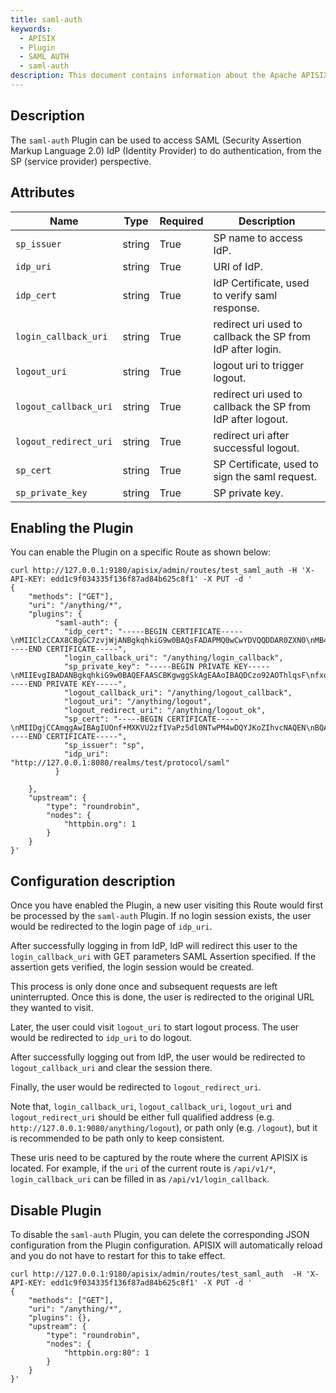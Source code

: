 ```yaml
---
title: saml-auth
keywords:
  - APISIX
  - Plugin
  - SAML AUTH
  - saml-auth
description: This document contains information about the Apache APISIX saml-auth Plugin.
---
```


<!--
#
# Licensed to the Apache Software Foundation (ASF) under one or more
# contributor license agreements.  See the NOTICE file distributed with
# this work for additional information regarding copyright ownership.
# The ASF licenses this file to You under the Apache License, Version 2.0
# (the "License"); you may not use this file except in compliance with
# the License.  You may obtain a copy of the License at
#
#     http://www.apache.org/licenses/LICENSE-2.0
#
# Unless required by applicable law or agreed to in writing, software
# distributed under the License is distributed on an "AS IS" BASIS,
# WITHOUT WARRANTIES OR CONDITIONS OF ANY KIND, either express or implied.
# See the License for the specific language governing permissions and
# limitations under the License.
#
-->

## Description

The `saml-auth` Plugin can be used to access SAML (Security Assertion Markup Language 2.0) IdP (Identity Provider)
to do authentication, from the SP (service provider) perspective.

## Attributes

| Name      | Type | Required      | Description |
| ----------- | ----------- | ----------- | ----------- |
| `sp_issuer`      | string       | True      | SP name to access IdP.       |
| `idp_uri`      | string       | True      | URI of IdP.       |
| `idp_cert`      | string       | True      | IdP Certificate, used to verify saml response.       |
| `login_callback_uri`      | string       | True      | redirect uri used to callback the SP from IdP after login.       |
| `logout_uri`      | string       | True      | logout uri to trigger logout.       |
| `logout_callback_uri`      | string       | True      | redirect uri used to callback the SP from IdP after logout.       |
| `logout_redirect_uri`      | string       | True      | redirect uri after successful logout.       |
| `sp_cert`      | string       | True      | SP Certificate, used to sign the saml request.       |
| `sp_private_key`      | string       | True      | SP private key.       |

## Enabling the Plugin

You can enable the Plugin on a specific Route as shown below:

```shell
curl http://127.0.0.1:9180/apisix/admin/routes/test_saml_auth -H 'X-API-KEY: edd1c9f034335f136f87ad84b625c8f1' -X PUT -d '
{
    "methods": ["GET"],
    "uri": "/anything/*",
    "plugins": {
          "saml-auth": {
            "idp_cert": "-----BEGIN CERTIFICATE-----\nMIIClzCCAX8CBgGC7zvjWjANBgkqhkiG9w0BAQsFADAPMQ0wCwYDVQQDDAR0ZXN0\nMB4XDTIyMDgzMDE0NDkxNVoXDTMyMDgzMDE0NTA1NVowDzENMAsGA1UEAwwEdGVz\ndDCCASIwDQYJKoZIhvcNAQEBBQADggEPADCCAQoCggEBAJelXTy4j6pP++7Bq9Yp\nmkuDYoBQRhUUO/RNVNOBPitVisNEQgdpKS2CFYLENZePo0xsDrN+5IB/8MTEqo3V\ntVu2BYQtq5tS0SUEgH1TLIt6gcnOuqgmmk3+RfUM3WGaUlbEN/j1C50RepFJm03i\nAM8dWCsCTCnZQLq/T4T7wwEIIOuAfz7Zip9+8HuVTOUoC3SxwVqTNb0pVRvdg7gU\nYh0f4CnckhlZG+4AgFvyW5LXxyUWbBtIpYEJN8DZEbEg+QmjuUHT0w+Apdtr6MSM\nKT87tQMxRlIYCqjmwPB9xjW1eZ9FdTGu81WeIhvs3iwTBoH6qcBR9ZJltY/VXEhg\neGECAwEAATANBgkqhkiG9w0BAQsFAAOCAQEAhbVRy4EoJzr/B84g9V6aAobUHoEF\ntv02G2GS/3UxrcaBXMLUl/tJlgti+PwQGDzIEXP0b0LLdAh/5LZFeDFVbphXUk26\nXxj3T2ej9ZcsRbaF+yHi0iisyMNdx9gbosDYg8yx9+XWImQMe6+T6+7fjYnilWE8\n0nYUuxyf1GF20EwQ0sjcJbxuq/K/2DZfOT8eo8a5c1oJFB20rE+KEpZnhBnDTQ+s\nUXPjN0AYTCKtPiAd7D190Pk1CQUbfAUmeII9WstCJhmGqIeiSpHsa9mAa50GVT3B\nnHm5obfM+sBEmy78MnC+s9Kt/EquakxeEi+YZEVfgyORq+LwNaef5MuedA==\n-----END CERTIFICATE-----",
            "login_callback_uri": "/anything/login_callback",
            "sp_private_key": "-----BEGIN PRIVATE KEY-----\nMIIEvgIBADANBgkqhkiG9w0BAQEFAASCBKgwggSkAgEAAoIBAQDCzo92AOThlqsF\nfxqIyA9gHrj3493UxTlhWo15OJnNL1ARNdKL4JFH6nY9sMntkLtaMdY6BYDI2lHC\nv6a1xQSxavkS4kepTFMotj7wmfLXWEY3mFbbITbGUmTQ0yQoJ4Lrii/nQ6Esv20z\nV/mSTJzHLTdcH/lIuksZXKLPnEzue3zqGopvk4ZduvwyRzU0FzPoSYlCLqAEJcx6\nbkulQcZcqSER/0bke/m9eCDt91evDJM1yOHzYuiDZH8trhFwzE+9ms/I/8Svt+tQ\nkAB5EAzfI26VpUWB3oq4eJsoEPEC4UJBsKaZh4a1GA+wbm8ql8EgUr0EsgFZH1Hg\nGg2m97nLAgMBAAECggEBAJXT0sjadS7/97c5g8nxvMmbt32ItyOfMLusrqSuILSM\nEBO8hpvoczSRorFd2GCr8Ty0meR0ORHBwCJ9zpV821gtQzX/7UfLmSX1zUC11u1D\nSnYV56+PwxYTZtCpo+RyRyIrXR6MiFjnPfDAWAXqgKY8I5jqSotiJMJz2hC9UPoV\ni56tHYXGCjtUAJrvG8FZM46TNL67nQ3ASWb5IH4cOqkgkKAJ/rZLrrMoL/HYpePr\nn2MxlvT+TgdXebxo3rngu3pLRmLsfyV9eCLoOiP/oNAxTEA35EQQlnVfZOIEit8L\nuvBYJYfYuXlxb96nQnOLqO/PrydwpXK9h1NtDvq3K2ECgYEA/i5ebOejoXORkFGx\nDyYwkTczkh7QE328LSUVIiVGh4K1zFeYtj4mYYTeQMbzhlLAf9tGAZyZmvN52/ja\niFLnI5lObNBooIfAYe3RAzUHGYraY7R1XutdOMjlP9tqjQ55y/xij/tu9qHT4fEz\naQQPJ8D5sFbB5NgjxC8rlQ/WiLECgYEAxDNss4aMNhvL2+RTda72RMt99BS8PWEZ\n/sdzzvu2zIJYFjBlCZ3Yd3vLhA/0MQXogMIcJofu4u2edZQVFSw4aHfnHFQCr45B\n1QdDhZ8zoludEevgnLdSBzNakEJ63C8AQSkjIck4IaEmW+8G7fswpWGuVDBuHQZm\nPBBcgz84CTsCgYBi8VvSWs0IYPtNyW757azEKk/J1nK605v3mtLCKu5se4YXGBYb\nAtBf75+waYGMTRQf8RQsNnBYr+REq3ctz8+nvNqZYvsHWjCaLj/JVs//slxWqX1y\nyH3OR+1tURUF+ZeRvxoC4CYOnWnkLscLXwgjOmw3p13snfI2QQJfEP460QKBgCzD\nLsGmqMaPgOsiJIhs6nK3mnzdXjUCulOOXbWTaBkwg7hMQkD3ajOYYs42dZfZqTn3\nD0UbLj1HySc6KbUy6YusD2Y/JH25DvvzNEyADd+01xkHn68hg+1wofDXugASGRTE\ntec3aT8C7SV8WzBgZrDUoFlE01p740dA1Fp9SeORAoGBAIEa6LBIXuxb13xdOPDQ\nFLaOQvmDCZeEwy2RAIOhG/1KGv+HYoCv0mMb4UXE1d65TOOE9QZLGUXksFfPc/ya\nOP1vdjF/HN3DznxQ421GdPDYVIfp7edxZstNtGMYcR/SBwoIcvwaA5c2woMHbeju\n+rbxDQL4gIT1lqn71w/8uoIJ\n-----END PRIVATE KEY-----",
            "logout_callback_uri": "/anything/logout_callback",
            "logout_uri": "/anything/logout",
            "logout_redirect_uri": "/anything/logout_ok",
            "sp_cert": "-----BEGIN CERTIFICATE-----\nMIIDgjCCAmqgAwIBAgIUOnf+MXKVU2zfIVaPz5dl0NTwPM4wDQYJKoZIhvcNAQEN\nBQAwUTELMAkGA1UEBhMCVVMxDjAMBgNVBAgMBVRleGFzMRcwFQYDVQQKDA5sdWEt\ncmVzdHktc2FtbDEZMBcGA1UEAwwQc2VydmljZS1wcm92aWRlcjAgFw0xOTA1MDgw\nMTIyMDZaGA8yMTE4MDQxNDAxMjIwNlowUTELMAkGA1UEBhMCVVMxDjAMBgNVBAgM\nBVRleGFzMRcwFQYDVQQKDA5sdWEtcmVzdHktc2FtbDEZMBcGA1UEAwwQc2Vydmlj\nZS1wcm92aWRlcjCCASIwDQYJKoZIhvcNAQEBBQADggEPADCCAQoCggEBAMLOj3YA\n5OGWqwV/GojID2AeuPfj3dTFOWFajXk4mc0vUBE10ovgkUfqdj2wye2Qu1ox1joF\ngMjaUcK/prXFBLFq+RLiR6lMUyi2PvCZ8tdYRjeYVtshNsZSZNDTJCgnguuKL+dD\noSy/bTNX+ZJMnMctN1wf+Ui6Sxlcos+cTO57fOoaim+Thl26/DJHNTQXM+hJiUIu\noAQlzHpuS6VBxlypIRH/RuR7+b14IO33V68MkzXI4fNi6INkfy2uEXDMT72az8j/\nxK+361CQAHkQDN8jbpWlRYHeirh4mygQ8QLhQkGwppmHhrUYD7BubyqXwSBSvQSy\nAVkfUeAaDab3ucsCAwEAAaNQME4wHQYDVR0OBBYEFPbRiK9OxGCZeNUViinNQ4P5\nZOf0MB8GA1UdIwQYMBaAFPbRiK9OxGCZeNUViinNQ4P5ZOf0MAwGA1UdEwQFMAMB\nAf8wDQYJKoZIhvcNAQENBQADggEBAD0MvA3mk+u3CBDFwPtT9tI8HPSaYXS0HZ3E\nVXe4WcU3PYFpZzK0x6qr+a7mB3tbpHYXl49V7uxcIOD2aHLvKonKRRslyTiw4UvL\nOhSSByrArUGleI0wyr1BXAJArippiIhqrTDybvPpFC45x45/KtrckeM92NOlttlQ\nyd2yW0qSd9gAnqkDu2kvjLlGh9ZYnT+yHPjUuWcxDL66P3za6gc+GhVOtsOemdYN\nAErhuxiGVNHrtq2dfSedqcxtCpavMYzyGhqzxr9Lt43fpQeXeS/7JVFoC2y9buyO\nz9HIbQ6/02HIoenDoP3xfqvAY1emixgbV4iwm3SWzG8pSTxvwuM=\n-----END CERTIFICATE-----",
            "sp_issuer": "sp",
            "idp_uri": "http://127.0.0.1:8080/realms/test/protocol/saml"
          }

    },
    "upstream": {
        "type": "roundrobin",
        "nodes": {
            "httpbin.org": 1
        }
    }
}'

```

## Configuration description

Once you have enabled the Plugin, a new user visiting this Route would first be processed by the `saml-auth` Plugin.
If no login session exists, the user would be redirected to the login page of `idp_uri`.

After successfully logging in from IdP, IdP will redirect this user to the `login_callback_uri` with
GET parameters SAML Assertion specified. If the assertion gets verified, the login session would be created.

This process is only done once and subsequent requests are left uninterrupted.
Once this is done, the user is redirected to the original URL they wanted to visit.

Later, the user could visit `logout_uri` to start logout process. The user would be redirected to `idp_uri` to do logout.

After successfully logging out from IdP, the user would be redirected to `logout_callback_uri` and clear the session there.

Finally, the user would be redirected to `logout_redirect_uri`.

Note that, `login_callback_uri`, `logout_callback_uri`, `logout_uri` and `logout_redirect_uri` should be
either full qualified address (e.g. `http://127.0.0.1:9080/anything/logout`),
or path only (e.g. `/logout`), but it is recommended to be path only to keep consistent.

These uris need to be captured by the route where the current APISIX is located.
For example, if the `uri` of the current route is `/api/v1/*`, `login_callback_uri` can be filled in as `/api/v1/login_callback`.

## Disable Plugin

To disable the `saml-auth` Plugin, you can delete the corresponding JSON configuration from the Plugin configuration. APISIX will automatically reload and you do not have to restart for this to take effect.

```shell
curl http://127.0.0.1:9180/apisix/admin/routes/test_saml_auth  -H 'X-API-KEY: edd1c9f034335f136f87ad84b625c8f1' -X PUT -d '
{
    "methods": ["GET"],
    "uri": "/anything/*",
    "plugins": {},
    "upstream": {
        "type": "roundrobin",
        "nodes": {
            "httpbin.org:80": 1
        }
    }
}'
```
